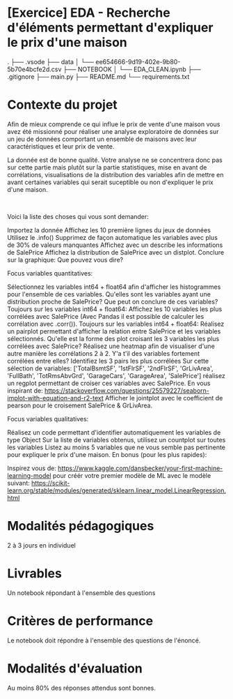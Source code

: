 # [Exercice] EDA - Recherche d'éléments permettant d'expliquer le prix d'une maison

.
├── .vsode
├── data
│   └── ee654666-9d19-402e-9b80-5b70e4bcfe2d.csv
├── NOTEBOOK
│   └── EDA_CLEAN.ipynb
├── .gitignore
├── main.py
├── README.md
└── requirements.txt



# Contexte du projet

Afin de mieux comprende ce qui influe le prix de vente d'une maison vous avez été missionné pour réaliser une analyse exploratoire de données sur un jeu de données comportant un ensemble de maisons avec leur caractéristiques et leur prix de vente.

La donnée est de bonne qualité. Votre analyse ne se concentrera donc pas sur cette partie mais plutôt sur la partie statistiques, mise en avant de corrélations, visualisations de la distribution des variables afin de mettre en avant certaines variables qui serait suceptible ou non d'expliquer le prix d'une maison.

​

Voici la liste des choses qui vous sont demander:

Importez la donnée
Affichez les 10 première lignes du jeux de données
Utilisez le .info()
Supprimez de façon automatique les variables avec plus de 30% de valeurs manquantes
Affichez avec un describe les informations de SalePrice
Affichez la distribution de SalePrice avec un distplot. Conclure sur la graphique: Que pouvez vous dire?
​

Focus variables quantitatives:

Sélectionnez les variables int64 + float64 afin d'afficher les histogrammes pour l'ensemble de ces variables. Qu'elles sont les variables ayant une distribution proche de SalePrice? Que peut on conclure de ces variables?
Toujours sur les variables int64 + float64: Affichez les 10 variables les plus corrélées avec SalePrice (Avec Pandas il est possible de calculer les corrélation avec .corr()).
Toujours sur les variables int64 + float64: Réalisez un pairplot permettant d'afficher la relation entre SalePrice et les variables sélectionnés. Qu'elle est la forme des plot croisant les 3 variables les plus corrélées avec SalePrice?
Réalisez une heatmap afin de visualiser d'une autre manière les corrélations 2 à 2. Y'a t'il des variables fortement corrélées entre elles? Identifiez les 3 pairs les plus corrélées
Sur cette sélection de variables: ['TotalBsmtSF', '1stFlrSF', '2ndFlrSF', 'GrLivArea', 'FullBath', 'TotRmsAbvGrd', 'GarageCars', 'GarageArea', 'SalePrice'] réalisez un regplot permettant de croiser ces variables avec SalePrice.
En vous inspirant de: https://stackoverflow.com/questions/25579227/seaborn-implot-with-equation-and-r2-text Afficher le jointplot avec le coefficient de pearson pour le croisement SalePrice & GrLivArea.
​

Focus variables qualitatives:

Réalisez un code permettant d'identifier automatiquement les variables de type Object
Sur la liste de variables obtenus, utilisez un countplot sur toutes les variables
Listez au moins 5 variables que ne vous semble pas pertinente pour expliquer le prix d'une maison.
En bonus (pour les plus rapides):

Inspirez vous de: https://www.kaggle.com/dansbecker/your-first-machine-learning-model pour créér votre premier modèle de ML avec le modèle suivant: https://scikit-learn.org/stable/modules/generated/sklearn.linear_model.LinearRegression.html

# Modalités pédagogiques

2 à 3 jours en individuel


# Livrables

Un notebook répondant à l'ensemble des questions

# Critères de performance

Le notebook doit répondre à l'ensemble des questions de l'énoncé.


# Modalités d'évaluation

Au moins 80% des réponses attendus sont bonnes.